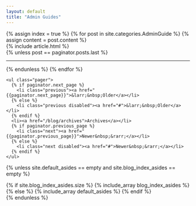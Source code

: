 ```yaml
---
layout: default
title: "Admin Guides"
---
```


<div class="row">
  <div class="page-content {% unless site.default_asides == empty and site.blog_index_asides == empty %}col-md-9{% else %}col-md-12{% endunless %}">
    <div class="blog-index">
      {% assign index = true %}
      {% for post in site.categories.AdminGuide %}
      {% assign content = post.content %}
        <article>
          {% include article.html %}
        </article>
        {% unless post == paginator.posts.last %}
        <hr>
        {% endunless %}
        {% endfor %}
    </div>
  
    <ul class="pager">
      {% if paginator.next_page %}
        <li class="previous"><a href="{{paginator.next_page}}">&larr;&nbsp;Older</a></li>
      {% else %}
        <li class="previous disabled"><a href="#">&larr;&nbsp;Older</a></li>
      {% endif %}
      <li><a href="/blog/archives">Archives</a></li>
      {% if paginator.previous_page %}
        <li class="next"><a href="{{paginator.previous_page}}">Newer&nbsp;&rarr;</a></li>
      {% else %}
        <li class="next disabled"><a href="#">Newer&nbsp;&rarr;</a></li>
      {% endif %}
    </ul>
  </div>
  
  {% unless site.default_asides == empty and site.blog_index_asides == empty %}
    <aside class="sidebar col-md-3">
      {% if site.blog_index_asides.size %}
        {% include_array blog_index_asides %}
      {% else %}
        {% include_array default_asides %}
      {% endif %}
    </aside>
  {% endunless %}
</div>